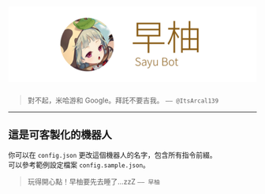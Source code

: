 # ![早柚機器人](./docs/banner.png)
> 對不起，米哈游和 Google。拜託不要吉我。 `—— @ItsArcal139`
---

## 這是可客製化的機器人
你可以在 `config.json` 更改這個機器人的名字，包含所有指令前綴。\
可以參考範例設定檔案 `config.sample.json`。

> 玩得開心點！早柚要先去睡了...zzZ `—— 早柚`
